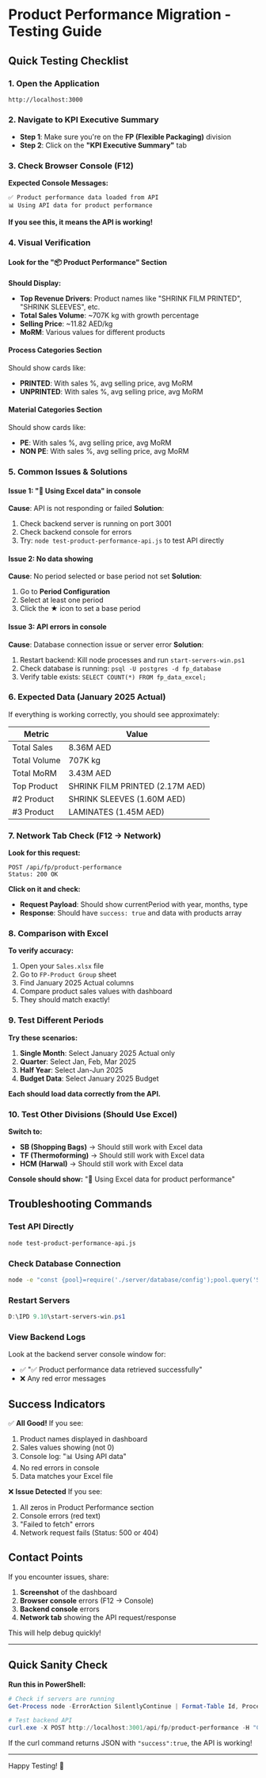 # Product Performance Migration - Testing Guide

## Quick Testing Checklist

### 1. Open the Application
```
http://localhost:3000
```

### 2. Navigate to KPI Executive Summary
- **Step 1**: Make sure you're on the **FP (Flexible Packaging)** division
- **Step 2**: Click on the **"KPI Executive Summary"** tab

### 3. Check Browser Console (F12)
**Expected Console Messages:**
```
✅ Product performance data loaded from API
📊 Using API data for product performance
```

**If you see this, it means the API is working!**

### 4. Visual Verification

#### Look for the "📦 Product Performance" Section

**Should Display:**
- **Top Revenue Drivers**: Product names like "SHRINK FILM PRINTED", "SHRINK SLEEVES", etc.
- **Total Sales Volume**: ~707K kg with growth percentage
- **Selling Price**: ~11.82 AED/kg
- **MoRM**: Various values for different products

#### Process Categories Section
Should show cards like:
- **PRINTED**: With sales %, avg selling price, avg MoRM
- **UNPRINTED**: With sales %, avg selling price, avg MoRM

#### Material Categories Section  
Should show cards like:
- **PE**: With sales %, avg selling price, avg MoRM
- **NON PE**: With sales %, avg selling price, avg MoRM

### 5. Common Issues & Solutions

#### Issue 1: "📄 Using Excel data" in console
**Cause**: API is not responding or failed
**Solution**: 
1. Check backend server is running on port 3001
2. Check backend console for errors
3. Try: `node test-product-performance-api.js` to test API directly

#### Issue 2: No data showing
**Cause**: No period selected or base period not set
**Solution**:
1. Go to **Period Configuration**
2. Select at least one period
3. Click the ★ icon to set a base period

#### Issue 3: API errors in console
**Cause**: Database connection issue or server error
**Solution**:
1. Restart backend: Kill node processes and run `start-servers-win.ps1`
2. Check database is running: `psql -U postgres -d fp_database`
3. Verify table exists: `SELECT COUNT(*) FROM fp_data_excel;`

### 6. Expected Data (January 2025 Actual)

If everything is working correctly, you should see approximately:

| Metric | Value |
|--------|-------|
| Total Sales | 8.36M AED |
| Total Volume | 707K kg |
| Total MoRM | 3.43M AED |
| Top Product | SHRINK FILM PRINTED (2.17M AED) |
| #2 Product | SHRINK SLEEVES (1.60M AED) |
| #3 Product | LAMINATES (1.45M AED) |

### 7. Network Tab Check (F12 → Network)

**Look for this request:**
```
POST /api/fp/product-performance
Status: 200 OK
```

**Click on it and check:**
- **Request Payload**: Should show currentPeriod with year, months, type
- **Response**: Should have `success: true` and data with products array

### 8. Comparison with Excel

**To verify accuracy:**
1. Open your `Sales.xlsx` file
2. Go to `FP-Product Group` sheet
3. Find January 2025 Actual columns
4. Compare product sales values with dashboard
5. They should match exactly!

### 9. Test Different Periods

**Try these scenarios:**
1. **Single Month**: Select January 2025 Actual only
2. **Quarter**: Select Jan, Feb, Mar 2025
3. **Half Year**: Select Jan-Jun 2025
4. **Budget Data**: Select January 2025 Budget

**Each should load data correctly from the API.**

### 10. Test Other Divisions (Should Use Excel)

**Switch to:**
- **SB (Shopping Bags)** → Should still work with Excel data
- **TF (Thermoforming)** → Should still work with Excel data
- **HCM (Harwal)** → Should still work with Excel data

**Console should show:** "📄 Using Excel data for product performance"

## Troubleshooting Commands

### Test API Directly
```bash
node test-product-performance-api.js
```

### Check Database Connection
```bash
node -e "const {pool}=require('./server/database/config');pool.query('SELECT COUNT(*) FROM fp_data_excel').then(r=>{console.log('Records:',r.rows[0].count);pool.end()}).catch(e=>{console.error(e);pool.end()})"
```

### Restart Servers
```powershell
D:\IPD 9.10\start-servers-win.ps1
```

### View Backend Logs
Look at the backend server console window for:
- ✅ "✅ Product performance data retrieved successfully"
- ❌ Any red error messages

## Success Indicators

✅ **All Good!** If you see:
1. Product names displayed in dashboard
2. Sales values showing (not 0)
3. Console log: "📊 Using API data"
4. No red errors in console
5. Data matches your Excel file

❌ **Issue Detected** If you see:
1. All zeros in Product Performance section
2. Console errors (red text)
3. "Failed to fetch" errors
4. Network request fails (Status: 500 or 404)

## Contact Points

If you encounter issues, share:
1. **Screenshot** of the dashboard
2. **Browser console** errors (F12 → Console)
3. **Backend console** errors
4. **Network tab** showing the API request/response

This will help debug quickly!

---

## Quick Sanity Check

**Run this in PowerShell:**
```powershell
# Check if servers are running
Get-Process node -ErrorAction SilentlyContinue | Format-Table Id, ProcessName, @{Label="Port/Path";Expression={$_.Path}}

# Test backend API
curl.exe -X POST http://localhost:3001/api/fp/product-performance -H "Content-Type: application/json" -d '{\"currentPeriod\":{\"year\":2025,\"months\":[\"January\"],\"type\":\"Actual\"}}'
```

If the curl command returns JSON with `"success":true`, the API is working!

---

Happy Testing! 🎉


